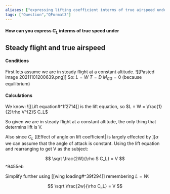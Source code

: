 ```yaml
---
aliases: ["expressing lifting coefficient interms of true airspeed under steady flight"]
tags: ["Question","QFormat3"]
---
```


#### How can you express $C_L$ interms of true speed under
## Steady flight and true airspeed
#### Conditions
First lets assume we are in steady flight at a constant altitude.
![[Pasted image 20211101200639.png]]
So:
$L=W$
$T=D$
$M_{CG}=0$
(because equilibrium)

#### Calculations

We know:
![[Lift equation#^1f2714]]
is the lift equation, so $L = W = \frac{1}{2}\rho V^{2}S C_L$

So given we are in steady flight at a constant altitude, the only thing that determins lift is V.

Also since $C_L$ [[Effect of angle on lift coefficient| is largely effected by ]]$\alpha$ we can assume that the angle of attack is constant.
Using the lift equation and rearranging to get V as the subject:

$$ \sqrt \frac{2W}{\rho S C_L} = V $$ ^9455eb

Simplify further using [[wing loading#^39f294]] remembering $L=W$:

$$ \sqrt \frac{2w}{\rho C_L} = V $$